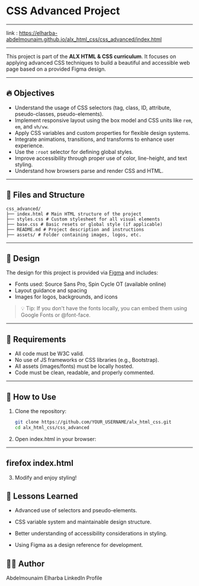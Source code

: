 # CSS Advanced Project
___
link : https://elharba-abdelmounaim.github.io/alx_html_css/css_advanced/index.html
___

This project is part of the **ALX HTML & CSS curriculum**. It focuses on applying advanced CSS techniques to build a beautiful and accessible web page based on a provided Figma design.

---

## 🔥 Objectives

- Understand the usage of CSS selectors (tag, class, ID, attribute, pseudo-classes, pseudo-elements).
- Implement responsive layout using the box model and CSS units like `rem`, `em`, and `vh/vw`.
- Apply CSS variables and custom properties for flexible design systems.
- Integrate animations, transitions, and transforms to enhance user experience.
- Use the `:root` selector for defining global styles.
- Improve accessibility through proper use of color, line-height, and text styling.
- Understand how browsers parse and render CSS and HTML.

---

## 🧱 Files and Structure
```
css_advanced/
├── index.html # Main HTML structure of the project
├── styles.css # Custom stylesheet for all visual elements
├── base.css # Basic resets or global style (if applicable)
├── README.md # Project description and instructions
├── assets/ # Folder containing images, logos, etc.
```


---

## 🎨 Design

The design for this project is provided via [Figma](https://www.figma.com) and includes:

- Fonts used: Source Sans Pro, Spin Cycle OT (available online)
- Layout guidance and spacing
- Images for logos, backgrounds, and icons

> 💡 Tip: If you don't have the fonts locally, you can embed them using Google Fonts or @font-face.

---

## 🧪 Requirements

- All code must be W3C valid.
- No use of JS frameworks or CSS libraries (e.g., Bootstrap).
- All assets (images/fonts) must be locally hosted.
- Code must be clean, readable, and properly commented.

---

## 🚀 How to Use

1. Clone the repository:
   ```bash
   git clone https://github.com/YOUR_USERNAME/alx_html_css.git
   cd alx_html_css/css_advanced
2. Open index.html in your browser:
---
firefox index.html
---

3. Modify and enjoy styling!


## 🧠 Lessons Learned
- Advanced use of selectors and pseudo-elements.

- CSS variable system and maintainable design structure.

- Better understanding of accessibility considerations in styling.

- Using Figma as a design reference for development.


## 👨‍💻 Author
Abdelmounaim Elharba
LinkedIn Profile

